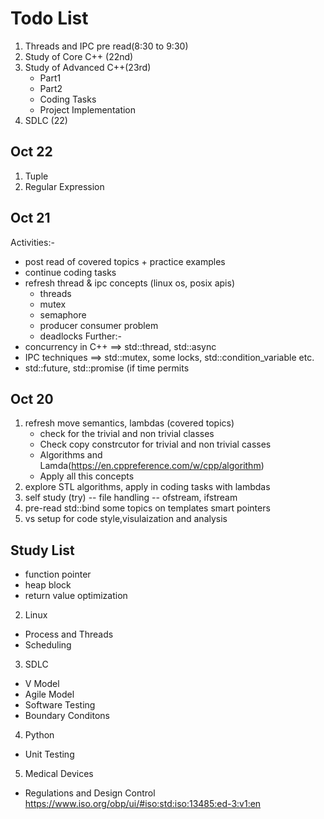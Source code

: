 # Todo List
1. Threads and IPC pre read(8:30 to 9:30)
2. Study of Core C++ (22nd)
3. Study of Advanced C++(23rd)
    - Part1
    - Part2
    - Coding Tasks 
    - Project Implementation
4. SDLC (22)

## Oct 22
1. Tuple
2. Regular Expression

## Oct 21
Activities:-
* post read of covered topics + practice examples
* continue coding tasks
* refresh thread & ipc concepts (linux os, posix apis)
	* threads
	* mutex
	* semaphore
	* producer consumer problem
	* deadlocks
Further:-
* concurrency in C++ ==> std::thread, std::async
* IPC techniques  ==> std::mutex, some locks, std::condition_variable etc.
* std::future, std::promise (if time permits


## Oct 20
1. refresh move semantics, lambdas (covered topics)
    * check for the trivial and non trivial classes
    * Check copy constrcutor for trivial and non trivial casses
    * Algorithms and Lamda(https://en.cppreference.com/w/cpp/algorithm)
    * Apply all this concepts  
2. explore STL algorithms, apply in coding tasks with lambdas
3. self study (try) -- file handling -- ofstream, ifstream
4. pre-read
    std::bind
    some topics on templates
    smart pointers
5. vs setup for code style,visulaization and analysis


## Study List

* function pointer
* heap block
* return value optimization

2. Linux
* Process and Threads
* Scheduling

3. SDLC
* V Model
* Agile Model
* Software Testing
* Boundary Conditons

4. Python
* Unit Testing

5. Medical Devices
* Regulations and Design Control
    https://www.iso.org/obp/ui/#iso:std:iso:13485:ed-3:v1:en